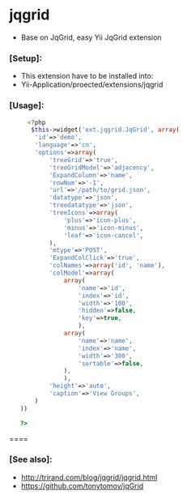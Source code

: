 jqgrid
======

* Base on JqGrid, easy Yii JqGrid extension

### [Setup]:
*  This extension have to be installed into:
*  Yii-Application/proected/extensions/jqgrid
  
### [Usage]:
```php
     <?php 
      $this->widget('ext.jqgrid.JqGrid', array(
       'id'=>'demo',
       'language'=>'cn',
       'options'=>array(
           'treeGrid'=>'true',
           'treeGridModel'=>'adjacency',
           'ExpandColumn'=>'name',
           'rowNum'=>'-1',
           'url'=>'/path/to/grid.json',
           'datatype'=>'json',
           'treedatatype'=>'json',
           'treeIcons'=>array(
               'plus'=>'icon-plus',
               'minus'=>'icon-minus',
               'leaf'=>'icon-cancel',               
           ),
           'mtype'=>'POST',
           'ExpandColClick'=>'true',
           'colNames'=>array('id', 'name'),
           'colModel'=>array(
               array(
                   'name'=>'id',
                   'index'=>'id',
                   'width'=>'100',
                   'hidden'=>false,
                   'key'=>true,
                   ),
               array(
                   'name'=>'name',
                   'index'=>'name',
                   'width'=>'300',
                   'sortable'=>false,
               ),
               ),
           'height'=>'auto',
           'caption'=>'View Groups',
       )
   ))

   ?>
```
====  
### [See also]:
*  <http://trirand.com/blog/jqgrid/jqgrid.html>
*  <https://github.com/tonytomov/jqGrid>